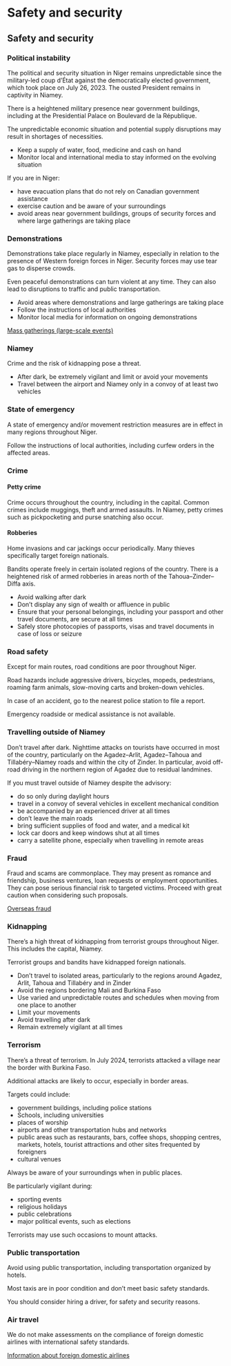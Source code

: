 # Safety and security

## Safety and security

### Political instability

The political and security situation in Niger remains unpredictable since the military-led coup d’État against the democratically elected government, which took place on July 26, 2023. The ousted President remains in captivity in Niamey.

There is a heightened military presence near government buildings, including at the Presidential Palace on Boulevard de la République.

The unpredictable economic situation and potential supply disruptions may result in shortages of necessities.

* Keep a supply of water, food, medicine and cash on hand
* Monitor local and international media to stay informed on the evolving situation

If you are in Niger:

* have evacuation plans that do not rely on Canadian government assistance
* exercise caution and be aware of your surroundings
* avoid areas near government buildings, groups of security forces and where large gatherings are taking place

### Demonstrations

Demonstrations take place regularly in Niamey, especially in relation to the presence of Western foreign forces in Niger. Security forces may use tear gas to disperse crowds.

Even peaceful demonstrations can turn violent at any time. They can also lead to disruptions to traffic and public transportation.

* Avoid areas where demonstrations and large gatherings are taking place
* Follow the instructions of local authorities
* Monitor local media for information on ongoing demonstrations

[Mass gatherings (large-scale events)](https://travel.gc.ca/travelling/health-safety/mass-gatherings)

### Niamey

Crime and the risk of kidnapping pose a threat.

* After dark, be extremely vigilant and limit or avoid your movements
* Travel between the airport and Niamey only in a convoy of at least two vehicles

### State of emergency

A state of emergency and/or movement restriction measures are in effect in many regions throughout Niger.

Follow the instructions of local authorities, including curfew orders in the affected areas.

### Crime

#### Petty crime

Crime occurs throughout the country, including in the capital. Common crimes include muggings, theft and armed assaults. In Niamey, petty crimes such as pickpocketing and purse snatching also occur.

#### Robberies

Home invasions and car jackings occur periodically. Many thieves specifically target foreign nationals.

Bandits operate freely in certain isolated regions of the country. There is a heightened risk of armed robberies in areas north of the Tahoua–Zinder–Diffa axis.

* Avoid walking after dark
* Don’t display any sign of wealth or affluence in public
* Ensure that your personal belongings, including your passport and other travel documents, are secure at all times
* Safely store photocopies of passports, visas and travel documents in case of loss or seizure

### Road safety

Except for main routes, road conditions are poor throughout Niger.

Road hazards include aggressive drivers, bicycles, mopeds, pedestrians, roaming farm animals, slow-moving carts and broken-down vehicles.

In case of an accident, go to the nearest police station to file a report.

Emergency roadside or medical assistance is not available.

### Travelling outside of Niamey

Don’t travel after dark. Nighttime attacks on tourists have occurred in most of the country, particularly on the Agadez–Arlit, Agadez–Tahoua and Tillabéry–Niamey roads and within the city of Zinder. In particular, avoid off-road driving in the northern region of Agadez due to residual landmines.

If you must travel outside of Niamey despite the advisory:

* do so only during daylight hours
* travel in a convoy of several vehicles in excellent mechanical condition
* be accompanied by an experienced driver at all times
* don’t leave the main roads
* bring sufficient supplies of food and water, and a medical kit
* lock car doors and keep windows shut at all times
* carry a satellite phone, especially when travelling in remote areas

### Fraud

Fraud and scams are commonplace. They may present as romance and friendship, business ventures, loan requests or employment opportunities. They can pose serious financial risk to targeted victims. Proceed with great caution when considering such proposals.

[Overseas fraud](https://travel.gc.ca/travelling/health-safety/overseas-fraud)

### Kidnapping

There’s a high threat of kidnapping from terrorist groups throughout Niger. This includes the capital, Niamey.

Terrorist groups and bandits have kidnapped foreign nationals.

* Don’t travel to isolated areas, particularly to the regions around Agadez, Arlit, Tahoua and Tillabéry and in Zinder
* Avoid the regions bordering Mali and Burkina Faso
* Use varied and unpredictable routes and schedules when moving from one place to another
* Limit your movements
* Avoid travelling after dark
* Remain extremely vigilant at all times

### Terrorism

There’s a threat of terrorism. In July 2024, terrorists attacked a village near the border with Burkina Faso.

Additional attacks are likely to occur, especially in border areas.

Targets could include:

* government buildings, including police stations
* Schools, including universities
* places of worship
* airports and other transportation hubs and networks
* public areas such as restaurants, bars, coffee shops, shopping centres, markets, hotels, tourist attractions and other sites frequented by foreigners
* cultural venues

Always be aware of your surroundings when in public places.

Be particularly vigilant during:

* sporting events
* religious holidays
* public celebrations
* major political events, such as elections

Terrorists may use such occasions to mount attacks.

### Public transportation

Avoid using public transportation, including transportation organized by hotels.

Most taxis are in poor condition and don’t meet basic safety standards.

You should consider hiring a driver, for safety and security reasons.

### Air travel

We do not make assessments on the compliance of foreign domestic airlines with international safety standards.

[Information about foreign domestic airlines](https://travel.gc.ca/air/in-flight-safety#other)